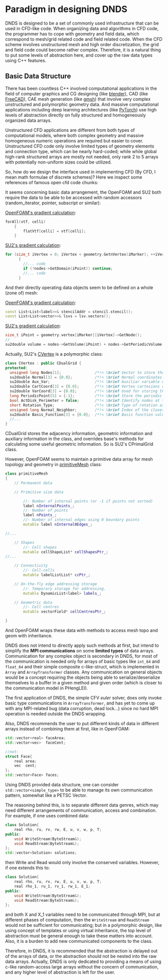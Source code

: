 # Paradigm in designing DNDS


DNDS is designed to be a set of commonly used infrastructure that can be used in CFD-like code. When organizing data and algorithms in CFD code, the programmer has to cope with geometry and field data, which correspond to mesh/grid related code and field related code. When the CFD scheme involves unstructured mesh and high order discretization, the grid and field code could become rather complex. Therefore, it is a natural thing to put some levels of abstraction here, and cover up the raw data types using C++ features.

## Basic Data Structure

There has been countless C++ involved computational applications in the field of computer graphics and CG designing (like [blender](https://github.com/blender/blenderC)), CAD (like [FreeCAD](https://github.com/FreeCAD/FreeCAD)), CAE mesh generation (like [gmsh](https://gitlab.onelab.info/gmsh/gmsh)) that involve very complex unstructured and polymorphic geometry data. And massive computational applications including deep learning architectures (like [PyTorch](https://github.com/pytorch/pytorch)) use high levels of abstraction directly on fully structured and homogeneously organized data arrays.

Unstructured CFD applications are different from both types of computational models, where both complex geometry and massive homogeneous numeric operations are required but easier to cover. Unstructured CFD code only involve limited types of geometry elements and connection type, which can be nearly hard-coded; while while global high-rank structured arrays are mostly not needed, only rank 2 to 5 arrays with potentially non-uniform sizes could be utilized.

So, how do we design the interface used in implementing CFD (By CFD, I mean math formulae of discrete schemes)? Here we inspect some references of famous open cfd code chunks:





It seems concerning basic data arrangement, the OpenFOAM and SU2 both require the data to be able to be accessed with random accessors (random_iterator, pointer, subscript or similar):

[OpenFOAM's gradient calculation](https://github.com/OpenFOAM/OpenFOAM-dev/blob/master/src/finiteVolume/finiteVolume/gradSchemes/LeastSquaresGrad/LeastSquaresGrad.C):

```cpp
forAll(vtf, celli)
    {
        flatVtf[celli] = vtf[celli];
    }
```

[SU2's gradient calculation](https://github.com/su2code/SU2/blob/master/SU2_CFD/include/gradients/computeGradientsGreenGauss.hpp):

```cpp
for (size_t iVertex = 0; iVertex < geometry.GetnVertex(iMarker); ++iVertex)
      {
        //... code
        if (!nodes->GetDomain(iPoint)) continue;
        //... code
      }
```

And their directly operating data objects seem to be defined on a whole (zone of) mesh:

[OpenFOAM's gradient calculation](https://github.com/OpenFOAM/OpenFOAM-dev/blob/master/src/finiteVolume/finiteVolume/gradSchemes/LeastSquaresGrad/LeastSquaresGrad.C):

```cpp
const List<List<label>>& stencilAddr = stencil.stencil();
const List<List<vector>>& lsvs = lsv.vectors();
```

[SU2's gradient calculation](https://github.com/su2code/SU2/blob/master/SU2_CFD/include/gradients/computeGradientsGreenGauss.hpp):

```cpp
size_t iPoint = geometry.vertex[iMarker][iVertex]->GetNode();
//
su2double volume = nodes->GetVolume(iPoint) + nodes->GetPeriodicVolume(iPoint);
```

Actually, SU2's [CVertex](https://github.com/su2code/SU2/blob/master/Common/include/geometry/dual_grid/CVertex.hpp) is a polymorphic class:

```cpp
class CVertex : public CDualGrid {
protected:
  unsigned long Nodes[1];               /*!< \brief Vector to store the global nodes of an element. */
  su2double Normal[3] = {0.0};          /*!< \brief Normal coordinates of the element and its center of gravity. */
  su2double Aux_Var;                    /*!< \brief Auxiliar variable defined only on the surface. */
  su2double CartCoord[3] = {0.0};       /*!< \brief Vertex cartesians coordinates. */
  su2double VarCoord[3] = {0.0};        /*!< \brief Used for storing the coordinate variation due to a surface modification. */
  long PeriodicPoint[5] = {-1};         /*!< \brief Store the periodic point of a boundary (iProcessor, iPoint) */
  bool ActDisk_Perimeter = false;       /*!< \brief Identify nodes at the perimeter of the actuator disk */
  short Rotation_Type;                  /*!< \brief Type of rotation associated with the vertex (MPI and periodic) */
  unsigned long Normal_Neighbor;        /*!< \brief Index of the closest neighbor. */
  su2double Basis_Function[3] = {0.0};  /*!< \brief Basis function values for interpolation across zones. */
  //...
}
```

CDualGrid stores the adjacency information, geometric information and auxiliary information in the class, and overrides base's methods for calculating some useful geometric information. So is SU2's CPrimalGrid class. 

However, OpenFOAM seems to maintain a primitive data array for mesh topology and geometry in [primitiveMesh](https://github.com/OpenFOAM/OpenFOAM-dev/blob/master/src/OpenFOAM/meshes/primitiveMesh/primitiveMesh.H) class:


```cpp
class primitiveMesh
{
    // Permanent data

    // Primitive size data

        //- Number of internal points (or -1 if points not sorted)
        label nInternalPoints_;
        //- Number of points
        label nPoints_;
        //- Number of internal edges using 0 boundary points
        mutable label nInternal0Edges_;

//...

    // Shapes
        //- Cell shapes
        mutable cellShapeList* cellShapesPtr_;
//...

    // Connectivity
        //- Cell-cells
        mutable labelListList* ccPtr_;

    // On-the-fly edge addressing storage
        //- Temporary storage for addressing.
        mutable DynamicList<label> labels_;

    // Geometric data
        //- Cell centres
        mutable vectorField* cellCentresPtr_;

}
```

And OpenFOAM wraps these data with methods to access mesh topo and geom with inheritance.

DNDS does not intend to directly apply such methods at first, but intend to simplify the **MPI communications** on some **limited types** of data arrays. Communication for any complex object is secondary in DNDS, for most of the communication is needed only for arrays of basic types like `int_64` and `float_64` and their simple composite c-like-struct, which is implemented in `Array` and `ArrayTransformer` classes. Any communication on general objects would be a concept requiring the objects being able to serialize/deserialize themselves to a buffer in a given method and given order (which is closer to the communication model in PHengLEI).

The first application of DNDS, the simple CFV *euler* solver, does only invoke basic type communications in `ArrayTransformer`, and has yet to come up with any MPI-related bug (data corruption, dead lock...) since no hard MPI operation is needed outside the DNDS wrapping.

Also, DNDS recommends the user to put different kinds of data in different arrays instead of combining them at first, like in OpenFOAM:
```cpp
std::vector<real> faceArea;
std::vector<vec>  faceCent;

//not:
struct Face{
    real area;
    vec  cent;
};
std::vector<Face> faces;

```

Using DNDS provided data structure, one can consider `std::vector<simple_type>` to be able to manage its own communication pattern, somewhat like a PETSC Vector.

The reasoning behind this, is to separate different data genres, which may need different arrangements of communication, access and combination. For example, if one uses combined data:

```cpp
class Solution{
    real rho, ru, rv, rw, E, u, v, w, p, T;
public:
    void WriteStream(ByteStream&);
    void ReadStream(ByteStream&);
};
std::vector<Solution> solutions;
```

then Write and Read would only involve the conserved variables. However, if one extends this to:

```cpp
class Solution{
    real rho, ru, rv, rw, E, u, v, w, p, T;
    real rho_1, ru_1, rv_1, rw_1, E_1;
public:
    void WriteStream(ByteStream&);
    void ReadStream(ByteStream&);
};
```

and both X and X_1 variables need to be communicated through MPI, but at different phases of computation, then the `WriteStream` and `ReadStream` would not be sufficient for communicating; but in a polymorphic design, like using concept of templates or using virtual inheritance, the top level of abstraction must be general enough to take these matters into account. Also, it is a burden to add new communicated components to the class.

Therefore, in DNDS, it is recommended that the abstraction is delayed out of the arrays of data, or the abstraction should not be nested into the raw data arrays. Actually, DNDS is only dedicated to providing a means of using c-like random-access large arrays without the concern of communication, and any higher level of abstraction is left for the user.  

<!-- [OpenFOAM's gradient calculation](https://github.com/OpenFOAM/OpenFOAM-dev/blob/master/src/finiteVolume/finiteVolume/gradSchemes/LeastSquaresGrad/LeastSquaresGrad.C):

```cpp

template<class Type, class Stencil>
Foam::tmp
<
    Foam::VolField<typename Foam::outerProduct<Foam::vector, Type>::type>
>
Foam::fv::LeastSquaresGrad<Type, Stencil>::calcGrad
(
    const VolField<Type>& vtf,
    const word& name
) const
{
    typedef typename outerProduct<vector, Type>::type GradType;

    const fvMesh& mesh = vtf.mesh();

    // Get reference to least square vectors
    const LeastSquaresVectors<Stencil>& lsv = LeastSquaresVectors<Stencil>::New
    (
        mesh
    );

    tmp<VolField<GradType>> tlsGrad
    (
        VolField<GradType>::New
        (
            name,
            mesh,
            dimensioned<GradType>
            (
                "zero",
                vtf.dimensions()/dimLength,
                Zero
            ),
            extrapolatedCalculatedFvPatchField<GradType>::typeName
        )
    );
    VolField<GradType>& lsGrad = tlsGrad.ref();
    Field<GradType>& lsGradIf = lsGrad;

    const extendedCentredCellToCellStencil& stencil = lsv.stencil();
    const List<List<label>>& stencilAddr = stencil.stencil();
    const List<List<vector>>& lsvs = lsv.vectors();

    // Construct flat version of vtf
    // including all values referred to by the stencil
    List<Type> flatVtf(stencil.map().constructSize(), Zero);

    // Insert internal values
    forAll(vtf, celli)
    {
        flatVtf[celli] = vtf[celli];
    }

    // Insert boundary values
    forAll(vtf.boundaryField(), patchi)
    {
        const fvPatchField<Type>& ptf = vtf.boundaryField()[patchi];

        label nCompact =
            ptf.patch().start()
          - mesh.nInternalFaces()
          + mesh.nCells();

        forAll(ptf, i)
        {
            flatVtf[nCompact++] = ptf[i];
        }
    }

    // Do all swapping to complete flatVtf
    stencil.map().distribute(flatVtf);

    // Accumulate the cell-centred gradient from the
    // weighted least-squares vectors and the flattened field values
    forAll(stencilAddr, celli)
    {
        const labelList& compactCells = stencilAddr[celli];
        const List<vector>& lsvc = lsvs[celli];

        forAll(compactCells, i)
        {
            lsGradIf[celli] += lsvc[i]*flatVtf[compactCells[i]];
        }
    }

    // Correct the boundary conditions
    lsGrad.correctBoundaryConditions();
    gaussGrad<Type>::correctBoundaryConditions(vtf, lsGrad);

    return tlsGrad;
}
```


[SU2's gradient calculation](https://github.com/su2code/SU2/blob/master/SU2_CFD/include/gradients/computeGradientsGreenGauss.hpp):

```cpp

template<size_t nDim, class FieldType, class GradientType>
void computeGradientsGreenGauss(CSolver* solver,
                                MPI_QUANTITIES kindMpiComm,
                                PERIODIC_QUANTITIES kindPeriodicComm,
                                CGeometry& geometry,
                                const CConfig& config,
                                const FieldType& field,
                                size_t varBegin,
                                size_t varEnd,
                                GradientType& gradient)
{
  const size_t nPointDomain = geometry.GetnPointDomain();

#ifdef HAVE_OMP
  constexpr size_t OMP_MAX_CHUNK = 512;

  const auto chunkSize = computeStaticChunkSize(nPointDomain, omp_get_max_threads(), OMP_MAX_CHUNK);
#endif

  /*--- For each (non-halo) volume integrate over its faces (edges). ---*/

  SU2_OMP_FOR_DYN(chunkSize)
  for (size_t iPoint = 0; iPoint < nPointDomain; ++iPoint)
  {
    auto nodes = geometry.nodes;

    /*--- Cannot preaccumulate if hybrid parallel due to shared reading. ---*/
    if (omp_get_num_threads() == 1) AD::StartPreacc();
    AD::SetPreaccIn(nodes->GetVolume(iPoint));
    AD::SetPreaccIn(nodes->GetPeriodicVolume(iPoint));

    for (size_t iVar = varBegin; iVar < varEnd; ++iVar)
      AD::SetPreaccIn(field(iPoint,iVar));

    /*--- Clear the gradient. --*/

    for (size_t iVar = varBegin; iVar < varEnd; ++iVar)
      for (size_t iDim = 0; iDim < nDim; ++iDim)
        gradient(iPoint, iVar, iDim) = 0.0;

    /*--- Handle averaging and division by volume in one constant. ---*/

    su2double halfOnVol = 0.5 / (nodes->GetVolume(iPoint)+nodes->GetPeriodicVolume(iPoint));

    /*--- Add a contribution due to each neighbor. ---*/

    for (size_t iNeigh = 0; iNeigh < nodes->GetnPoint(iPoint); ++iNeigh)
    {
      size_t iEdge = nodes->GetEdge(iPoint,iNeigh);
      size_t jPoint = nodes->GetPoint(iPoint,iNeigh);

      /*--- Determine if edge points inwards or outwards of iPoint.
       *    If inwards we need to flip the area vector. ---*/

      su2double dir = (iPoint < jPoint)? 1.0 : -1.0;
      su2double weight = dir * halfOnVol;

      const auto area = geometry.edges->GetNormal(iEdge);
      AD::SetPreaccIn(area, nDim);

      for (size_t iVar = varBegin; iVar < varEnd; ++iVar)
      {
        AD::SetPreaccIn(field(jPoint,iVar));

        su2double flux = weight * (field(iPoint,iVar) + field(jPoint,iVar));

        for (size_t iDim = 0; iDim < nDim; ++iDim)
          gradient(iPoint, iVar, iDim) += flux * area[iDim];
      }

    }

    for (size_t iVar = varBegin; iVar < varEnd; ++iVar)
      for (size_t iDim = 0; iDim < nDim; ++iDim)
        AD::SetPreaccOut(gradient(iPoint,iVar,iDim));

    AD::EndPreacc();
  }
  END_SU2_OMP_FOR

  /*--- Add boundary fluxes. ---*/

  for (size_t iMarker = 0; iMarker < geometry.GetnMarker(); ++iMarker)
  {
    if ((config.GetMarker_All_KindBC(iMarker) != INTERNAL_BOUNDARY) &&
        (config.GetMarker_All_KindBC(iMarker) != NEARFIELD_BOUNDARY) &&
        (config.GetMarker_All_KindBC(iMarker) != PERIODIC_BOUNDARY))
    {
      /*--- Work is shared in inner loop as two markers
       *    may try to update the same point. ---*/

      SU2_OMP_FOR_STAT(32)
      for (size_t iVertex = 0; iVertex < geometry.GetnVertex(iMarker); ++iVertex)
      {
        size_t iPoint = geometry.vertex[iMarker][iVertex]->GetNode();
        auto nodes = geometry.nodes;

        /*--- Halo points do not need to be considered. ---*/

        if (!nodes->GetDomain(iPoint)) continue;

        su2double volume = nodes->GetVolume(iPoint) + nodes->GetPeriodicVolume(iPoint);

        const auto area = geometry.vertex[iMarker][iVertex]->GetNormal();

        for (size_t iVar = varBegin; iVar < varEnd; iVar++)
        {
          su2double flux = field(iPoint,iVar) / volume;

          for (size_t iDim = 0; iDim < nDim; iDim++)
            gradient(iPoint, iVar, iDim) -= flux * area[iDim];
        }
      }
      END_SU2_OMP_FOR
    }
  }

  /*--- If no solver was provided we do not communicate ---*/

  if (solver == nullptr) return;

  /*--- Account for periodic contributions. ---*/

  for (size_t iPeriodic = 1; iPeriodic <= config.GetnMarker_Periodic()/2; ++iPeriodic)
  {
    solver->InitiatePeriodicComms(&geometry, &config, iPeriodic, kindPeriodicComm);
    solver->CompletePeriodicComms(&geometry, &config, iPeriodic, kindPeriodicComm);
  }

  /*--- Obtain the gradients at halo points from the MPI ranks that own them. ---*/

  solver->InitiateComms(&geometry, &config, kindMpiComm);
  solver->CompleteComms(&geometry, &config, kindMpiComm);
}

``` -->

